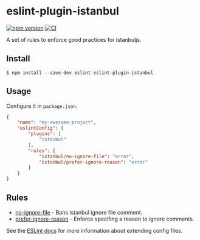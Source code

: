 # eslint-plugin-istanbul
[![npm version](https://badge.fury.io/js/eslint-plugin-istanbul.svg)](https://badge.fury.io/js/eslint-plugin-istanbul)
[![CI](https://github.com/istanbuljs/eslint-plugin-istanbul/workflows/CI/badge.svg)](https://github.com/istanbuljs/eslint-plugin-istanbul/actions)

A set of rules to enforce good practices for istanbuljs.

## Install

```console
$ npm install --save-dev eslint eslint-plugin-istanbul
```

## Usage

Configure it in `package.json`.

```json
{
    "name": "my-awesome-project",
    "eslintConfig": {
        "plugins": [
            "istanbul"
        ],
        "rules": {
            "istanbul/no-ignore-file": "error",
            "istanbul/prefer-ignore-reason": "error"
        }
    }
}
```

## Rules

- [no-ignore-file](docs/rules/no-ignore-file.md) - Bans istanbul ignore file comment.
- [prefer-ignore-reason](docs/rules/prefer-ignore-reason.md) - Enforce specifing a reason to ignore comments.

See the [ESLint docs](https://eslint.org/docs/user-guide/configuring#extending-configuration-files) for more information about extending config files.
